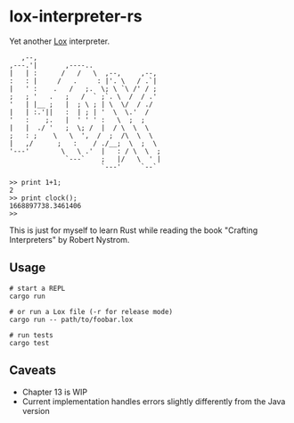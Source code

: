 # lox-interpreter-rs
Yet another [Lox](https://craftinginterpreters.com/the-lox-language.html) interpreter.

```
   ,--,                                
,---.'|       ,----..                  
|   | :      /   /   \  ,--,     ,--,  
:   : |     /   .     : |'. \   / .`|  
|   ' :    .   /   ;.  \; \ `\ /' / ;  
;   ; '   .   ;   /  ` ;`. \  /  / .'  
'   | |__ ;   |  ; \ ; | \  \/  / ./   
|   | :.'||   :  | ; | '  \  \.'  /    
'   :    ;.   |  ' ' ' :   \  ;  ;     
|   |  ./ '   ;  \; /  |  / \  \  \    
;   : ;    \   \  ',  /  ;  /\  \  \   
|   ,/      ;   :    / ./__;  \  ;  \  
'---'        \   \ .'  |   : / \  \  ; 
              `---`    ;   |/   \  ' | 
                       `---'     `--`  

>> print 1+1;
2
>> print clock();
1668897738.3461406
>> 
```

This is just for myself to learn Rust while reading the book "Crafting Interpreters" by Robert Nystrom.

## Usage
```
# start a REPL
cargo run

# or run a Lox file (-r for release mode)
cargo run -- path/to/foobar.lox

# run tests
cargo test
```

## Caveats
- Chapter 13 is WIP
- Current implementation handles errors slightly differently from the Java
  version
